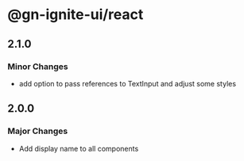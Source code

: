 # @gn-ignite-ui/react

## 2.1.0

### Minor Changes

- add option to pass references to TextInput and adjust some styles

## 2.0.0

### Major Changes

- Add display name to all components
